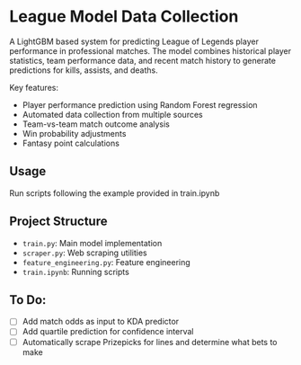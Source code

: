 # League Model Data Collection

A LightGBM based system for predicting League of Legends player performance in professional matches. The model combines historical player statistics, team performance data, and recent match history to generate predictions for kills, assists, and deaths.

Key features:
- Player performance prediction using Random Forest regression
- Automated data collection from multiple sources
- Team-vs-team match outcome analysis
- Win probability adjustments
- Fantasy point calculations

## Usage

Run scripts following the example provided in train.ipynb

## Project Structure

- `train.py`: Main model implementation
- `scraper.py`: Web scraping utilities
- `feature_engineering.py`: Feature engineering 
- `train.ipynb`: Running scripts

## To Do:
- [ ] Add match odds as input to KDA predictor
- [ ] Add quartile prediction for confidence interval
- [ ] Automatically scrape Prizepicks for lines and determine what bets to make
